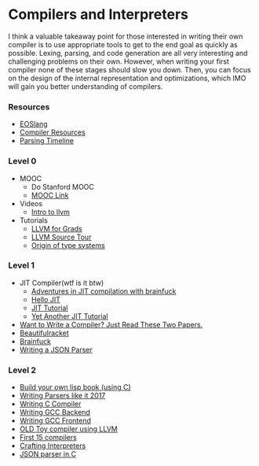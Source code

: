 # Compilers and Interpreters
I think a valuable takeaway point for those interested in writing their own compiler is to use appropriate tools to get to the end goal as quickly as possible. Lexing, parsing, and code generation are all very interesting and challenging problems on their own. However, when writing your first compiler none of these stages should slow you down. Then, you can focus on the design of the internal representation and optimizations, which IMO will gain you better understanding of compilers.

### Resources
- [EOSlang](https://esolangs.org/wiki/Hello_world_program_in_esoteric_languages)
- [Compiler Resources](http://c9x.me/compile/bib/)
- [Parsing Timeline](https://lobste.rs/s/pkfdah/parsing_timeline)

### Level 0
- MOOC
  - Do Stanford MOOC
  - [MOOC Link](https://lagunita.stanford.edu/courses/Engineering/Compilers/Fall2014/info)
- Videos
  - [Intro to llvm](https://www.youtube.com/watch?v=VKIv_Bkp4pk)
- Tutorials
  - [LLVM for Grads](http://www.cs.cornell.edu/~asampson/blog/llvm.html)
  - [LLVM Source Tour](https://blog.regehr.org/archives/1453)
  - [Origin of type systems](http://blog.felipe.rs/2017/07/07/where-do-type-systems-come-from/)

### Level 1
- JIT Compiler(wtf is it btw)
    - [Adventures in JIT compilation with brainfuck](https://eli.thegreenplace.net/2017/adventures-in-jit-compilation-part-1-an-interpreter/)
    - [Hello JIT](http://blog.reverberate.org/2012/12/hello-jit-world-joy-of-simple-jits.html)
    - [JIT Tutorial](https://github.com/spencertipping/jit-tutorial)
    - [Yet Another JIT Tutorial](http://www.mikedrivendevelopment.com/2018/06/what-i-learned-making-my-own-jit.html)
- [Want to Write a Compiler? Just Read These Two Papers.](http://prog21.dadgum.com/30.html)
- [Beautifulracket](https://beautifulracket.com/stacker/intro.html)
- [Brainfuck](https://www.hashcollision.org/brainfudge/)
- [Writing a JSON Parser](http://notes.eatonphil.com/writing-a-simple-json-parser.html)

### Level 2
- [Build your own lisp book (using C)](http://buildyourownlisp.com/)
- [Writing Parsers like it 2017](https://blog.acolyer.org/2017/08/15/writing-parsers-like-it-is-2017/)
- [Writing C Compiler](https://norasandler.com/2017/11/29/Write-a-Compiler.html)
- [Writing GCC Backend](https://kristerw.blogspot.in/2017/08/writing-gcc-backend_4.html)
- [Writing GCC Frontend](http://thinkingeek.com/gcc-tiny/)
- [OLD Toy compiler using LLVM](https://gnuu.org/2009/09/18/writing-your-own-toy-compiler/)
- [First 15 compilers](http://composition.al/blog/2017/07/31/my-first-fifteen-compilers/)
- [Crafting Interpreters](http://www.craftinginterpreters.com/contents.html)
- [JSON parser in C](https://archive.is/Gw3m)
